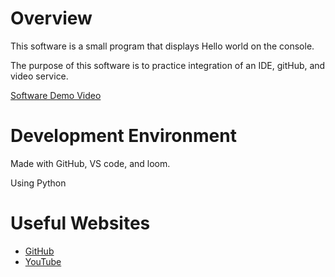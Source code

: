 # Overview

This software is a small program that displays Hello world on the console.

The purpose of this software is to practice integration of an IDE, gitHub, and video service.

[Software Demo Video](https://www.loom.com/share/933751ad93d14cce9d8047b4655e3ff2?sid=42298d63-16d6-4759-accf-f5e32abdff41)

# Development Environment

Made with GitHub, VS code, and loom.

Using Python 
# Useful Websites

* [GitHub](https://github.com/)
* [YouTube](https://www.youtube.com/)